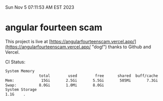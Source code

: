 Sun Nov  5 07:11:53 AM EST 2023

# angular fourteen scam


This project is live at [https://angularfourteenscam.vercel.app/](https://angularfourteenscam.vercel.app/ "dog!") thanks to Github and Vercel.

CI Status: 

```bash
System Memory
               total        used        free      shared  buff/cache   available
Mem:            15Gi       2.5Gi       5.5Gi       505Mi       7.3Gi        11Gi
Swap:          8.0Gi       1.0Mi       8.0Gi
System Storage
1.1G	.
```
```bash
